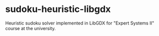 sudoku-heuristic-libgdx
=======================

Heuristic sudoku solver implemented in LibGDX for "Expert Systems II" course at the university.
